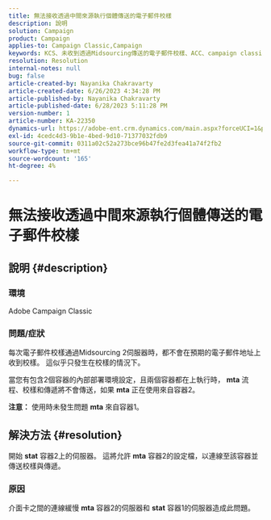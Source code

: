 ```yaml
---
title: 無法接收透過中間來源執行個體傳送的電子郵件校樣
description: 說明
solution: Campaign
product: Campaign
applies-to: Campaign Classic,Campaign
keywords: KCS、未收到透過Midsourcing傳送的電子郵件校樣、ACC、campaign classic
resolution: Resolution
internal-notes: null
bug: false
article-created-by: Nayanika Chakravarty
article-created-date: 6/26/2023 4:34:28 PM
article-published-by: Nayanika Chakravarty
article-published-date: 6/28/2023 5:11:28 PM
version-number: 1
article-number: KA-22350
dynamics-url: https://adobe-ent.crm.dynamics.com/main.aspx?forceUCI=1&pagetype=entityrecord&etn=knowledgearticle&id=f2028650-3f14-ee11-8f6e-6045bd006239
exl-id: 4cedc4d3-9b1e-4bed-9d10-71377032fdb9
source-git-commit: 0311a02c52a273bce96b47fe2d3fea41a74f2fb2
workflow-type: tm+mt
source-wordcount: '165'
ht-degree: 4%

---
```


# 無法接收透過中間來源執行個體傳送的電子郵件校樣

## 說明 {#description}


### 環境

Adobe Campaign Classic

### 問題/症狀

每次電子郵件校樣通過Midsourcing 2伺服器時，都不會在預期的電子郵件地址上收到校樣。 這似乎只發生在校樣的情況下。

當您有包含2個容器的內部部署環境設定，且兩個容器都在上執行時， <b>mta</b> 流程、校樣和傳遞將不會傳送，如果 <b>mta</b> 正在使用來自容器2。

<b>注意：</b> 使用時未發生問題 <b>mta</b> 來自容器1。


## 解決方法 {#resolution}


開始 <b>stat</b> 容器2上的伺服器。 這將允許 <b>mta</b> 容器2的設定檔，以連線至該容器並傳送校樣與傳遞。

### 原因

介面卡之間的連線緩慢 <b>mta</b> 容器2的伺服器和 <b>stat</b> 容器1的伺服器造成此問題。
